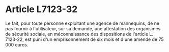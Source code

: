 # Article L7123-32

Le fait, pour toute personne exploitant une agence de mannequins, de ne pas fournir à l'utilisateur, sur sa demande, une attestation des organismes de sécurité sociale, en méconnaissance des dispositions de l'article L. 7123-22, est puni d'un emprisonnement de six mois et d'une amende de 75 000 euros.